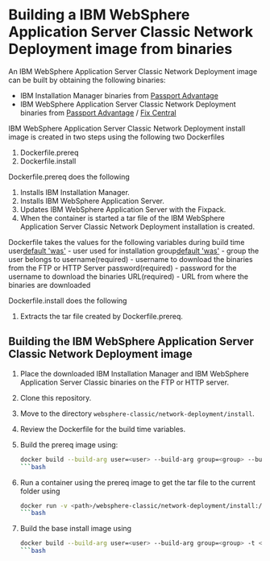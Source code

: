 # Building a IBM WebSphere Application Server Classic Network Deployment image from binaries

An IBM WebSphere Application Server Classic Network Deployment image can be built by obtaining the following binaries:
* IBM Installation Manager binaries from [Passport Advantage](http://www-01.ibm.com/software/passportadvantage/pao_customer.html)
* IBM WebSphere Application Server Classic Network Deployment  binaries from [Passport Advantage](http://www-01.ibm.com/software/passportadvantage/pao_customer.html) / [Fix Central](http://www-933.ibm.com/support/fixcentral/)

IBM WebSphere Application Server Classic Network Deployment install image is created in two steps using the following two Dockerfiles
1. Dockerfile.prereq
2. Dockerfile.install

Dockerfile.prereq does the following 
1. Installs IBM Installation Manager.
2. Installs IBM WebSphere Application Server. 
3. Updates IBM WebSphere Application Server with the Fixpack.
4. When the container is started a tar file of the IBM WebSphere Application Server Classic Network Deployment installation is created.

Dockerfile takes the values for the following variables during build time 
user[default 'was'](optional) - user used for installation
group[default 'was'](optional) - group the user belongs to
username(required) - username to download the binaries from the FTP or HTTP Server
password(required) - password for the username to download the binaries
URL(required) - URL from where the binaries are downloaded

Dockerfile.install does the following                                                                                                           
1. Extracts the tar file created by Dockerfile.prereq.

## Building the IBM WebSphere Application Server Classic Network Deployment image

1. Place the downloaded IBM Installation Manager and IBM WebSphere Application Server Classic binaries on the FTP or HTTP server.
2. Clone this repository.
3. Move to the directory `websphere-classic/network-deployment/install`.
4. Review the Dockerfile for the build time variables.
5. Build the prereq image using:

    ```bash
    docker build --build-arg user=<user> --build-arg group=<group> --build-arg username=<user-name> --build-arg password=<password> --build-arg URL=<URL> -t <prereq-image-name> -f Dockerfile.prereq .
    ```bash

6. Run a container using the prereq image to get the tar file to the current folder using

    ```bash
    docker run -v <path>/websphere-classic/network-deployment/install:/tmp -d -t <prereq-image-name>
    ```bash

7. Build the base install image using       

    ```bash
    docker build --build-arg user=<user> --build-arg group=<group> -t <install-image-name> -f Dockerfile.install .
    ```bash


